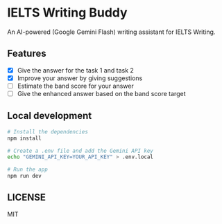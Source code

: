 # IELTS Writing Buddy

An AI-powered (Google Gemini Flash) writing assistant for IELTS Writing.

## Features

- [x] Give the answer for the task 1 and task 2
- [x] Improve your answer by giving suggestions
- [ ] Estimate the band score for your answer
- [ ] Give the enhanced answer based on the band score target

## Local development

```bash
# Install the dependencies
npm install

# Create a .env file and add the Gemini API key
echo "GEMINI_API_KEY=YOUR_API_KEY" > .env.local

# Run the app
npm run dev
```

## LICENSE

MIT
